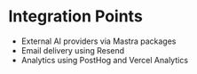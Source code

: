 # Integration Points

- External AI providers via Mastra packages
- Email delivery using Resend
- Analytics using PostHog and Vercel Analytics
